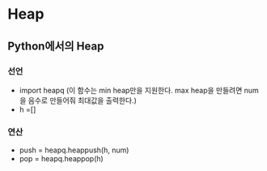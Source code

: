 # Heap  

## Python에서의 Heap  

### 선언  
- import heapq (이 함수는 min heap만을 지원한다. max heap을 만들려면 num을 음수로 만들어줘 최대값을 출력한다.)  
- h =[]

### 연산  
- push = heapq.heappush(h, num)  
- pop = heapq.heappop(h)
